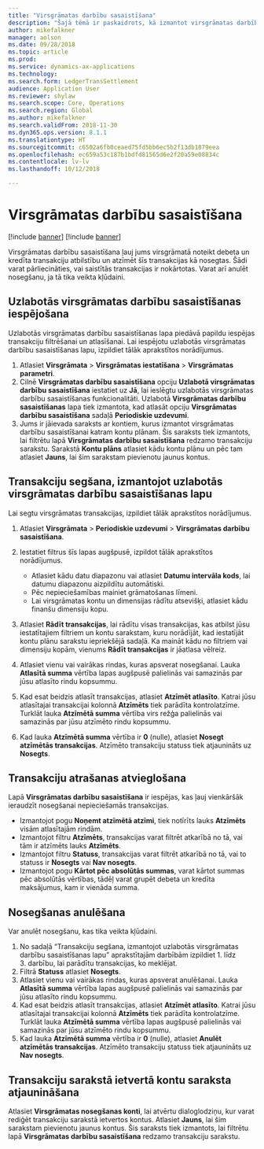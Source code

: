 ```yaml
---
title: "Virsgrāmatas darbību sasaistīšana"
description: "Šajā tēmā ir paskaidrots, kā izmantot virsgrāmatas darbību sasaistīšanas lapu, lai segtu virsgrāmatas transakcijas un anulētu nosegšanu."
author: mikefalkner
manager: aolson
ms.date: 09/28/2018
ms.topic: article
ms.prod: 
ms.service: dynamics-ax-applications
ms.technology: 
ms.search.form: LedgerTransSettlement
audience: Application User
ms.reviewer: shylaw
ms.search.scope: Core, Operations
ms.search.region: Global
ms.author: mikefalkner
ms.search.validFrom: 2018-11-30
ms.dyn365.ops.version: 8.1.1
ms.translationtype: HT
ms.sourcegitcommit: c6502a6fb0ceaed75fd5bb6ec5b2f13db1879eea
ms.openlocfilehash: ec659a53c187b1bdfd81565d6e2f20a59e08834c
ms.contentlocale: lv-lv
ms.lasthandoff: 10/12/2018

---
```


# <a name="ledger-settlements"></a>Virsgrāmatas darbību sasaistīšana

[!include [banner](../includes/banner.md)]
[!include [banner](../includes/preview-banner.md)]

Virsgrāmatas darbību sasaistīšana ļauj jums virsgrāmatā noteikt debeta un kredīta transakciju atbilstību un atzīmēt šīs transakcijas kā nosegtas. Šādi varat pārliecināties, vai saistītās transakcijas ir nokārtotas. Varat arī anulēt nosegšanu, ja tā tika veikta kļūdaini.

## <a name="enable-advanced-ledger-settlements"></a>Uzlabotās virsgrāmatas darbību sasaistīšanas iespējošana

Uzlabotās virsgrāmatas darbību sasaistīšanas lapa piedāvā papildu iespējas transakciju filtrēšanai un atlasīšanai. Lai iespējotu uzlabotās virsgrāmatas darbību sasaistīšanas lapu, izpildiet tālāk aprakstītos norādījumus.

1. Atlasiet **Virsgrāmata** \> **Virsgrāmatas iestatīšana** \> **Virsgrāmatas parametri**. 
2. Cilnē **Virsgrāmatas darbību sasaistīšana** opciju **Uzlabotā virsgrāmatas darbību sasaistīšana** iestatiet uz **Jā**, lai ieslēgtu uzlabotās virsgrāmatas darbību sasaistīšanas funkcionalitāti. Uzlabotā **Virsgrāmatas darbību sasaistīšanas** lapa tiek izmantota, kad atlasāt opciju **Virsgrāmatas darbību sasaistīšana** sadaļā **Periodiskie uzdevumi**. 
3. Jums ir jāievada saraksts ar kontiem, kurus izmantot virsgrāmatas darbību sasaistīšanai katram kontu plānam. Šis saraksts tiek izmantots, lai filtrētu lapā **Virsgrāmatas darbību sasaistīšana** redzamo transakciju sarakstu. Sarakstā **Kontu plāns** atlasiet kādu kontu plānu un pēc tam atlasiet **Jauns**, lai šim sarakstam pievienotu jaunus kontus.

## <a name="settle-transactions-by-using-the-advanced-ledger-settlements-page"></a>Transakciju segšana, izmantojot uzlabotās virsgrāmatas darbību sasaistīšanas lapu

Lai segtu virsgrāmatas transakcijas, izpildiet tālāk aprakstītos norādījumus.

1. Atlasiet **Virsgrāmata** \> **Periodiskie uzdevumi** \> **Virsgrāmatas darbību sasaistīšana**.
2. Iestatiet filtrus šīs lapas augšpusē, izpildot tālāk aprakstītos norādījumus.

    - Atlasiet kādu datu diapazonu vai atlasiet **Datumu intervāla kods**, lai datumu diapazonu aizpildītu automātiski.
    - Pēc nepieciešamības mainiet grāmatošanas līmeni.
    - Lai virsgrāmatas kontu un dimensijas rādītu atsevišķi, atlasiet kādu finanšu dimensiju kopu.

3. Atlasiet **Rādīt transakcijas**, lai rādītu visas transakcijas, kas atbilst jūsu iestatītajiem filtriem un kontu sarakstam, kuru norādījāt, kad iestatījāt kontu plānu sarakstu iepriekšējā sadaļā. Ka maināt kādu no filtriem vai dimensiju kopām, vienums **Rādīt transakcijas** ir jāatlasa vēlreiz.
4. Atlasiet vienu vai vairākas rindas, kuras apsverat nosegšanai. Lauka **Atlasītā summa** vērtība lapas augšpusē palielinās vai samazinās par jūsu atlasīto rindu kopsummu.
5. Kad esat beidzis atlasīt transakcijas, atlasiet **Atzīmēt atlasīto**. Katrai jūsu atlasītajai transakcijai kolonnā **Atzīmēts** tiek parādīta kontrolatzīme. Turklāt lauka **Atzīmētā summa** vērtība virs režģa palielinās vai samazinās par jūsu atzīmēto rindu kopsummu.
6. Kad lauka **Atzīmētā summa** vērtība ir **0** (nulle), atlasiet **Nosegt atzīmētās transakcijas**. Atzīmēto transakciju statuss tiek atjaunināts uz **Nosegts**.

## <a name="make-transactions-easier-to-find"></a>Transakciju atrašanas atvieglošana

Lapā **Virsgrāmatas darbību sasaistīšana** ir iespējas, kas ļauj vienkāršāk ieraudzīt nosegšanai nepieciešamās transakcijas.

- Izmantojot pogu **Noņemt atzīmētā atzīmi**, tiek notīrīts lauks **Atzīmēts** visām atlasītajām rindām.
- Izmantojot filtru **Atzīmēts**, transakcijas varat filtrēt atkarībā no tā, vai tām ir atzīmēts lauks **Atzīmēts**.
- Izmantojot filtru **Statuss**, transakcijas varat filtrēt atkarībā no tā, vai to statuss ir **Nosegts** vai **Nav nosegts**.
- Izmantojot pogu **Kārtot pēc absolūtās summas**, varat kārtot summas pēc absolūtās vērtības, tādēļ varat grupēt debeta un kredīta maksājumus, kam ir vienāda summa.

## <a name="reverse-a-settlement"></a>Nosegšanas anulēšana

Var anulēt nosegšanu, kas tika veikta kļūdaini.

1. No sadaļā “Transakciju segšana, izmantojot uzlabotās virsgrāmatas darbību sasaistīšanas lapu” aprakstītajām darbībām izpildiet 1. līdz 3. darbību, lai parādītu transakcijas, ko meklējat.
2. Filtrā **Statuss** atlasiet **Nosegts**.
3. Atlasiet vienu vai vairākas rindas, kuras apsverat anulēšanai. Lauka **Atlasītā summa** vērtība lapas augšpusē palielinās vai samazinās par jūsu atlasīto rindu kopsummu.
4. Kad esat beidzis atlasīt transakcijas, atlasiet **Atzīmēt atlasīto**. Katrai jūsu atlasītajai transakcijai kolonnā **Atzīmēts** tiek parādīta kontrolatzīme. Turklāt lauka **Atzīmētā summa** vērtība lapas augšpusē palielinās vai samazinās par jūsu atzīmēto rindu kopsummu.
5. Kad lauka **Atzīmētā summa** vērtība ir **0** (nulle), atlasiet **Anulēt atzīmētās transakcijas**. Atzīmēto transakciju statuss tiek atjaunināts uz **Nav nosegts**.

## <a name="update-the-list-of-accounts-that-are-included-in-the-list-of-transactions"></a>Transakciju sarakstā ietvertā kontu saraksta atjaunināšana

Atlasiet **Virsgrāmatas nosegšanas konti**, lai atvērtu dialoglodziņu, kur varat rediģēt transakciju sarakstā ietvertos kontus. Atlasiet **Jauns**, lai šim sarakstam pievienotu jaunus kontus. Šis saraksts tiek izmantots, lai filtrētu lapā **Virsgrāmatas darbību sasaistīšana** redzamo transakciju sarakstu.

